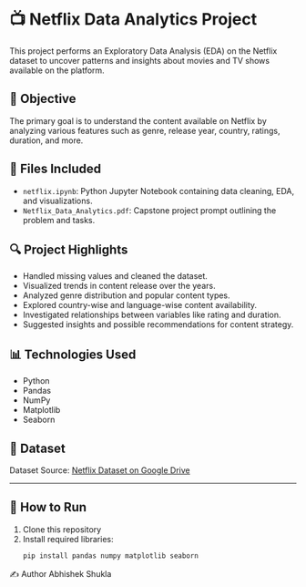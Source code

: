 # 📺 Netflix Data Analytics Project

This project performs an Exploratory Data Analysis (EDA) on the Netflix dataset to uncover patterns and insights about movies and TV shows available on the platform.

## 📌 Objective

The primary goal is to understand the content available on Netflix by analyzing various features such as genre, release year, country, ratings, duration, and more.

## 📂 Files Included

- `netflix.ipynb`: Python Jupyter Notebook containing data cleaning, EDA, and visualizations.
- `Netflix_Data_Analytics.pdf`: Capstone project prompt outlining the problem and tasks.

## 🔍 Project Highlights

- Handled missing values and cleaned the dataset.
- Visualized trends in content release over the years.
- Analyzed genre distribution and popular content types.
- Explored country-wise and language-wise content availability.
- Investigated relationships between variables like rating and duration.
- Suggested insights and possible recommendations for content strategy.

## 📊 Technologies Used

- Python
- Pandas
- NumPy
- Matplotlib
- Seaborn

## 📁 Dataset

Dataset Source: [Netflix Dataset on Google Drive](https://drive.google.com/file/d/10rG8qeVkiYWdkhmqMrbaUV6jtHrSKN-z/view?usp=sharing)

---

## 📌 How to Run

1. Clone this repository
2. Install required libraries:  
   ```bash
   pip install pandas numpy matplotlib seaborn

✍️ Author
Abhishek Shukla
